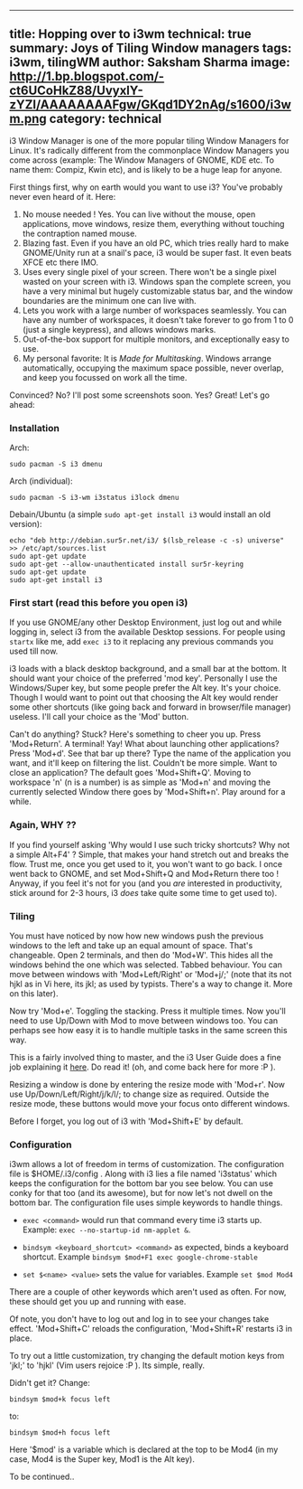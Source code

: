 -----
title: Hopping over to i3wm
technical: true
summary: Joys of Tiling Window managers
tags: i3wm, tilingWM
author: Saksham Sharma
image: http://1.bp.blogspot.com/-ct6UCoHkZ88/UvyxlY-zYZI/AAAAAAAAFgw/GKqd1DY2nAg/s1600/i3wm.png
category: technical
-----

i3 Window Manager is one of the more popular tiling Window Managers for Linux. It's radically different from the commonplace Window Managers you come across (example: The Window Managers of GNOME, KDE etc. To name them: Compiz, Kwin etc), and is likely to be a huge leap for anyone.

First things first, why on earth would you want to use i3? You've probably never even heard of it. Here:

1. No mouse needed ! Yes. You can live without the mouse, open applications, move windows, resize them, everything without touching the contraption named mouse.
2. Blazing fast. Even if you have an old PC, which tries really hard to make GNOME/Unity run at a snail's pace, i3 would be super fast. It even beats XFCE etc there IMO.
3. Uses every single pixel of your screen. There won't be a single pixel wasted on your screen with i3. Windows span the complete screen, you have a very minimal but hugely customizable status bar, and the window boundaries are the minimum one can live with.
4. Lets you work with a large number of workspaces seamlessly. You can have any number of workspaces, it doesn't take forever to go from 1 to 0 (just a single keypress), and allows windows marks.
5. Out-of-the-box support for multiple monitors, and exceptionally easy to use.
6. My personal favorite: It is *Made for Multitasking*. Windows arrange automatically, occupying the maximum space possible, never overlap, and keep you focussed on work all the time.

Convinced? No? I'll post some screenshots soon. Yes? Great! Let's go ahead:


### Installation

Arch:

    sudo pacman -S i3 dmenu

Arch (individual):

    sudo pacman -S i3-wm i3status i3lock dmenu

Debain/Ubuntu (a simple `sudo apt-get install i3` would install an old version):

    echo "deb http://debian.sur5r.net/i3/ $(lsb_release -c -s) universe" >> /etc/apt/sources.list
    sudo apt-get update
    sudo apt-get --allow-unauthenticated install sur5r-keyring
    sudo apt-get update
    sudo apt-get install i3


### First start (read this before you open i3)

If you use GNOME/any other Desktop Environment, just log out and while logging in, select i3 from the available Desktop sessions. For people using `startx` like me, add `exec i3` to it replacing any previous commands you used till now.

i3 loads with a black desktop background, and a small bar at the bottom. It should want your choice of the preferred 'mod key'. Personally I use the Windows/Super key, but some people prefer the Alt key. It's your choice. Though I would want to point out that choosing the Alt key would render some other shortcuts (like going back and forward in browser/file manager) useless. I'll call your choice as the 'Mod' button.

Can't do anything? Stuck? Here's something to cheer you up. Press 'Mod+Return'. A terminal! Yay! What about launching other applications? Press 'Mod+d'. See that bar up there? Type the name of the application you want, and it'll keep on filtering the list. Couldn't be more simple. Want to close an application? The default goes 'Mod+Shift+Q'. Moving to workspace 'n' (n is a number) is as simple as 'Mod+n' and moving the currently selected Window there goes by 'Mod+Shift+n'. Play around for a while.

### Again, WHY ??

If you find yourself asking 'Why would I use such tricky shortcuts? Why not a simple Alt+F4' ? Simple, that makes your hand stretch out and breaks the flow. Trust me, once you get used to it, you won't want to go back. I once went back to GNOME, and set Mod+Shift+Q and Mod+Return there too ! Anyway, if you feel it's not for you (and you *are* interested in productivity, stick around for 2-3 hours, i3 *does* take quite some time to get used to).

### Tiling

You must have noticed by now how new windows push the previous windows to the left and take up an equal amount of space. That's changeable. Open 2 terminals, and then do 'Mod+W'. This hides all the windows behind the one which was selected. Tabbed behaviour. You can move between windows with 'Mod+Left/Right' or 'Mod+j/;' (note that its not hjkl as in Vi here, its jkl; as used by typists. There's a way to change it. More on this later).

Now try 'Mod+e'. Toggling the stacking. Press it multiple times. Now you'll need to use Up/Down with Mod to move between windows too. You can perhaps see how easy it is to handle multiple tasks in the same screen this way.

This is a fairly involved thing to master, and the i3 User Guide does a fine job explaining it [here](https://i3wm.org/docs/userguide.html). Do read it! (oh, and come back here for more :P ).

Resizing a window is done by entering the resize mode with 'Mod+r'. Now use Up/Down/Left/Right/j/k/l/; to change size as required. Outside the resize mode, these buttons would move your focus onto different windows.

Before I forget, you log out of i3 with 'Mod+Shift+E' by default.

### Configuration

i3wm allows a lot of freedom in terms of customization. The configuration file is $HOME/.i3/config . Along with i3 lies a file named 'i3status' which keeps the configuration for the bottom bar you see below. You can use conky for that too (and its awesome), but for now let's not dwell on the bottom bar. The configuration file uses simple keywords to handle things. 

* `exec <command>` would run that command every time i3 starts up. Example: `exec --no-startup-id nm-applet &`.

* `bindsym <keyboard_shortcut> <command>` as expected, binds a keyboard shortcut. Example `bindsym $mod+F1 exec google-chrome-stable`

* `set $<name> <value>` sets the value for variables. Example `set $mod Mod4`

There are a couple of other keywords which aren't used as often. For now, these should get you up and running with ease.

Of note, you don't have to log out and log in to see your changes take effect. 'Mod+Shift+C' reloads the configuration, 'Mod+Shift+R' restarts i3 in place.

To try out a little customization, try changing the default motion keys from 'jkl;' to 'hjkl' (Vim users rejoice :P ). Its simple, really.

Didn't get it?
Change:

    bindsym $mod+k focus left

to:

    bindsym $mod+h focus left

Here '$mod' is a variable which is declared at the top to be Mod4 (in my case, Mod4 is the Super key, Mod1 is the Alt key).

To be continued..
